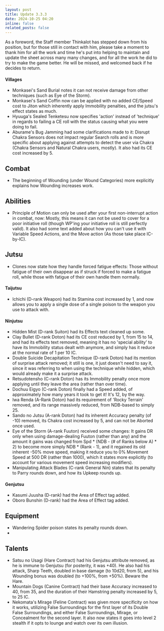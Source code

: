 ```yaml
---
layout: post
title: Update 3.3.3
date: 2024-10-25 04:20
inline: false
related_posts: false
---
```


As a foreword, the Staff member Thinkalot has stepped down from his position, but for those still in contact with him, please take a moment to thank him for all the work and time he's put into helping to maintain and update the sheet across many many changes, and for all the work he did to try to make the game better.  He will be missed, and welcomed back if he decides to return.

#### Villages
 - Monkasei's Sand Burial notes it can not receive damage from other techniques (such as Eye of the Storm).
 - Monkasei's Sand Coffin now can be applied with no added CE/Speed cost to Jiton which inherently apply Immobility penalties, and the jutsu's effect states as much.
 - Hyuuga's Sealed Tenketesu now specifies 'action' instead of 'technique' in regards to failing a CE roll with the status causing what you were doing to fail.
 - Aburame's Bug Jamming had some clarifications made to it: Disrupt Chakra Sensors does not impact regular Search rolls and is more specific about applying against attempts to detect the user via Chakra (Chakra Sensors and Natural Chakra users, mostly). It also had its CE cost increased by 5.

## Combat
 - The beginning of Wounding (under Wound Categories) more explicitly explains how Wounding increases work.

## Abilities
 - Principle of Motion can only be used after your first non-interrupt action in combat, now: Mostly, this means it can not be used to cover for a poor initiative roll (though WP'ing your initiative roll is still perfectly valid).  It also had some text added about how you can't use it with Variable Speed Actions, and the Move action (As those take place IC-by-IC).

## Jutsu
 - Clones now state how they handle forced fatigue effects: Those without fatigue of their own disappear as if struck if forced to make a fatigue roll, while those with fatigue of their own handle them normally.

#### Taijutsu
 - Ichichi (D-rank Weapon) had its Stamina cost increased by 1, and now allows you to apply a single dose of a single poison to the weapon you use to attack with.

#### Ninjutsu 
 - Hidden Mist (D-rank Suiton) had its Effects text cleaned up some.
 - Clay Bullet (D-rank Doton) had its CE cost reduced by 1, from 15 to 14, and had its effects text removed, meaning it has no 'special ability' to have its Immobility status dealt with anymore, and simply has it reduce at the normal rate of 1 per 10 IC.
 - Double Suicide Decapitation Technique (D-rank Doton) had its mention of surprise attack removed; it still is one, it just doesn't need to say it, since it was referring to when using the technique while hidden, which would already make it a surprise attack.
 - Retsudotensho (C-rank Doton) has its Immobility penalty once more applying until they leave the area (rather than over time).
 - Dochuu Eigyo (C-rank Doton) finally had a Speed added, of approximately how many years it took to get it!  It's 12, by the way.
 - Iwa Renda (A-Rank Doton) had its requirement of 'Rocky Terrain' removed, and its range massively reduced, from NDB-based to simply 25.
 - Sando no Jutsu (A-rank Doton) had its inherent Accuracy penalty (of -10) removed, its Chakra cost increased by 5, and can not be Aborted once used. 
 - Eye of the Storm (A-rank Fuuton) received some changes: It gains DR only when using damage-dealing Fuuton (rather than any) and the amount it gains was changed from Spd * (NDB - (# of Ranks below A) * 2) to become more simply NDB * (Rank - 1), and it regained its old inherent -50% move speed, making it reduce you to 0% Movement Speed at 500 DR (rather than 1000), which it states more explicitly (to account for various movement speed increasing modifiers).
 - Manipulating Attack Blades (C-rank General Nin) states that its penalty to Parry rounds down, and how its Upkeep rounds up.

#### Genjutsu
 - Kasumi Juusha (D-rank) had the Area of Effect tag added.
 - Oboro Bunshin (D-rank) had the Area of Effect tag added.

## Equipment
 - Wandering Spider poison states its penalty rounds down.
 - 

## Talents
 - Satsu no Usagi (Hare Contract) had his Genjutsu attribute removed, as he is immune to Genjutsu (for posterity, it was +40). He also had his attack, Sharp Teeth, doubled in base damage (to 10d20, from 5), and his Wounding bonus was doubled (to +100%, from +50%).  Beware the Hare.
 - Mountain Dogs (Canine Contract) had their base Accuracy increased to 40, from 35, and the duration of their Hamstring penalty increased by 5, to 25 IC.
 - Nekomata's Mirage (Feline Contract) was given more specificity on how it works, utilizing False Surroundings for the first layer of its Double False Surroundings, and either False Surroundings, Mirage, or Concealment for the second layer.  It also now states it goes into level 2 stealth if it opts to lounge and watch over its own illusion.

